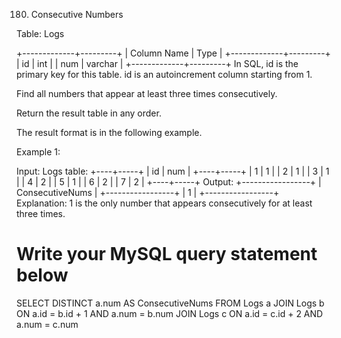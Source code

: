 180. Consecutive Numbers

Table: Logs

+-------------+---------+
| Column Name | Type    |
+-------------+---------+
| id          | int     |
| num         | varchar |
+-------------+---------+
In SQL, id is the primary key for this table.
id is an autoincrement column starting from 1.
 

Find all numbers that appear at least three times consecutively.

Return the result table in any order.

The result format is in the following example.

 

Example 1:

Input: 
Logs table:
+----+-----+
| id | num |
+----+-----+
| 1  | 1   |
| 2  | 1   |
| 3  | 1   |
| 4  | 2   |
| 5  | 1   |
| 6  | 2   |
| 7  | 2   |
+----+-----+
Output: 
+-----------------+
| ConsecutiveNums |
+-----------------+
| 1               |
+-----------------+
Explanation: 1 is the only number that appears consecutively for at least three times.

# Write your MySQL query statement below
SELECT DISTINCT a.num AS ConsecutiveNums
FROM Logs a
JOIN Logs b 
ON a.id = b.id + 1 AND a.num = b.num
JOIN Logs c 
ON a.id = c.id + 2 AND a.num = c.num

